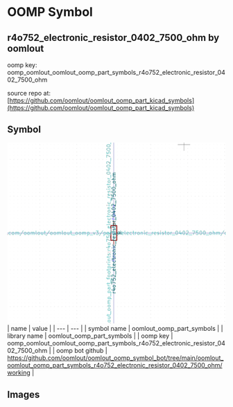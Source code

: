 # OOMP Symbol  
## r4o752_electronic_resistor_0402_7500_ohm  by oomlout  
  
oomp key: oomp_oomlout_oomlout_oomp_part_symbols_r4o752_electronic_resistor_0402_7500_ohm  
  
source repo at: [https://github.com/oomlout/oomlout_oomp_part_kicad_symbols](https://github.com/oomlout/oomlout_oomp_part_kicad_symbols)  
## Symbol  
  
[![working.png](working_600.png)](working.png)  
| name | value | 
| --- | --- | 
| symbol name | oomlout_oomp_part_symbols | 
| library name | oomlout_oomp_part_symbols | 
| oomp key | oomp_oomlout_oomlout_oomp_part_symbols_r4o752_electronic_resistor_0402_7500_ohm | 
| oomp bot github | https://github.com/oomlout/oomlout_oomp_symbol_bot/tree/main/oomlout_oomlout_oomp_part_symbols_r4o752_electronic_resistor_0402_7500_ohm/working | 
## Images  
